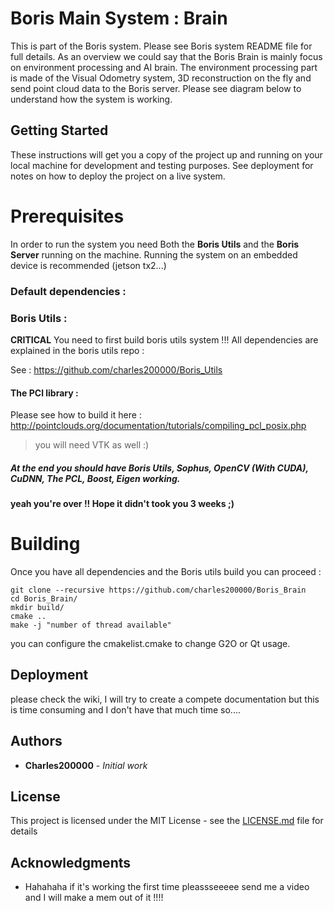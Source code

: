 ﻿# Boris Main System : Brain

This is part of the Boris system. Please see Boris system README file for full details.
As an overview we could say that the Boris Brain is mainly focus on environment processing and AI brain. The environment processing part is made of the Visual Odometry system, 3D reconstruction on the fly and send point cloud data to the Boris server.
Please see diagram below to understand how the system is working.

## Getting Started

These instructions will get you a copy of the project up and running on your local machine for development and testing purposes. See deployment for notes on how to deploy the project on a live system.

# Prerequisites

In order to run the system you need Both the **Boris Utils** and the **Boris Server** running on the machine. Running the system on an embedded device is recommended (jetson tx2...)

### Default dependencies :

### Boris Utils :
**CRITICAL**
You need to first build boris utils system !!!
All dependencies are explained in the boris utils repo :

See : https://github.com/charles200000/Boris_Utils

#### The PCl library :

Please see how to build it here : 
http://pointclouds.org/documentation/tutorials/compiling_pcl_posix.php

> you will need VTK as well :)



##### At the end you should have Boris Utils, Sophus, OpenCV (With CUDA), CuDNN, The PCL, Boost, Eigen working.
####  yeah you're over !! Hope it didn't took you 3 weeks ;)

# Building

Once you have all dependencies and the Boris utils build you can proceed :

```
git clone --recursive https://github.com/charles200000/Boris_Brain
cd Boris_Brain/
mkdir build/
cmake ..
make -j "number of thread available"
```
you can configure the cmakelist.cmake to change G2O or Qt usage.

## Deployment
please check the wiki, I will try to create a compete documentation but this is time consuming and I don't have that much time so....


## Authors

* **Charles200000** - *Initial work*

## License

This project is licensed under the MIT License - see the [LICENSE.md](LICENSE.md) file for details

## Acknowledgments

* Hahahaha if it's working the first time pleassseeeee send me a video and I will make a mem out of it !!!!
